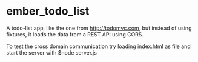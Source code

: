 ember_todo_list
===============

A todo-list app, like the one from http://todomvc.com, but instead of using fixtures, it loads the data from a REST API using CORS.

To test the cross domain communication try loading index.html as file and start the server with $node server.js
